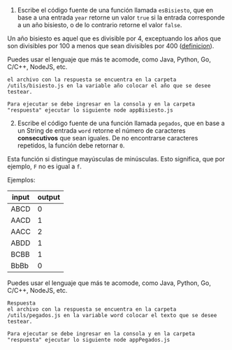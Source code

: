 1. Escribe el código fuente de una función llamada `esBisiesto`, que en base a una entrada `year` retorne un valor `true` si la entrada corresponde a un año bisiesto, o de lo contrario retorne el valor `false`.

  Un año bisiesto es aquel que es divisible por 4, exceptuando los años que son divisibles por 100 a menos que sean divisibles por 400 ([definicion](https://es.wikipedia.org/wiki/A%C3%B1o_bisiesto#Raz%C3%B3n_y_definici%C3%B3n_del_a%C3%B1o_bisiesto)).

  Puedes usar el lenguaje que más te acomode, como Java, Python, Go, C/C++, NodeJS, etc.

  ```respuesta
  el archivo con la respuesta se encuentra en la carpeta /utils/bisiesto.js en la variable año colocar el año que se desee testear.
  
  Para ejecutar se debe ingresar en la consola y en la carpeta "respuesta" ejecutar lo siguiente node appBisiesto.js
  
  ```

2. Escribe el código fuente de una función llamada `pegados`, que en base a un String de entrada `word` retorne el número de caracteres **consecutivos** que sean iguales. De no encontrarse caracteres repetidos, la función debe retornar `0`.

  Esta función si distingue mayúsculas de minúsculas. Esto significa, que por ejemplo, `F` no es igual a `f`.

  Ejemplos:

  | input | output |
  |-------|--------|
  | ABCD  | 0      |
  | AACD  | 1      |
  | AACC  | 2      |
  | ABDD  | 1      |
  | BCBB  | 1      |
  | BbBb  | 0      |

  Puedes usar el lenguaje que más te acomode, como Java, Python, Go, C/C++, NodeJS, etc.

  ```
  Respuesta 
  el archivo con la respuesta se encuentra en la carpeta /utils/pegados.js en la variable word colocar el texto que se desee testear.
  
  Para ejecutar se debe ingresar en la consola y en la carpeta "respuesta" ejecutar lo siguiente node appPegados.js
  ```
